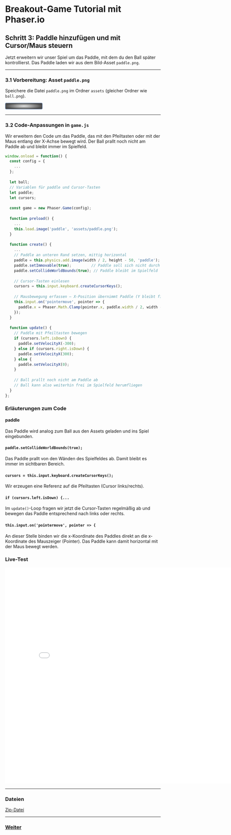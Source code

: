   <meta charset="utf-8" />
  <title>Breakout</title>
  <link rel="stylesheet" href="https://Hi2272.github.io/StyleMD.css">


# Breakout-Game Tutorial mit Phaser.io

## Schritt 3: Paddle hinzufügen und mit Cursor/Maus steuern

Jetzt erweitern wir unser Spiel um das Paddle, mit dem du den Ball später kontrollierst. Das Paddle laden wir aus dem Bild-Asset `paddle.png`.

---

### 3.1 Vorbereitung: Asset `paddle.png`

Speichere die Datei `paddle.png` im Ordner `assets` (gleicher Ordner wie `ball.png`).

![paddle.png](02Paddle/assets/paddle.png)

---

### 3.2 Code-Anpassungen in `game.js`

Wir erweitern den Code um das Paddle, das mit den Pfeiltasten oder mit der Maus entlang der X-Achse bewegt wird. Der Ball prallt noch nicht am Paddle ab und bleibt immer im Spielfeld.

```js
window.onload = function() {
  const config = {
    ...
  };

  let ball;
  // Variablen für paddle und Cursor-Tasten
  let paddle;
  let cursors;

  const game = new Phaser.Game(config);

  function preload() {
    ...
    this.load.image('paddle', 'assets/paddle.png');
  }

  function create() {
    ...
    // Paddle an unteren Rand setzen, mittig horizontal
    paddle = this.physics.add.image(width / 2, height - 50, 'paddle');
    paddle.setImmovable(true);         // Paddle soll sich nicht durch Kollision bewegen
    paddle.setCollideWorldBounds(true); // Paddle bleibt im Spielfeld

    // Cursor-Tasten einlesen
    cursors = this.input.keyboard.createCursorKeys();

    // Mausbewegung erfassen – X-Position übernimmt Paddle (Y bleibt fix)
    this.input.on('pointermove', pointer => {
      paddle.x = Phaser.Math.Clamp(pointer.x, paddle.width / 2, width - paddle.width / 2);
    });
  }

  function update() {
    // Paddle mit Pfeiltasten bewegen
    if (cursors.left.isDown) {
      paddle.setVelocityX(-300);
    } else if (cursors.right.isDown) {
      paddle.setVelocityX(300);
    } else {
      paddle.setVelocityX(0);
    }

    // Ball prallt noch nicht am Paddle ab
    // Ball kann also weiterhin frei im Spielfeld herumfliegen
  }
};
```

### Erläuterungen zum Code
#### paddle
Das Paddle wird analog zum Ball aus den Assets geladen und ins Spiel eingebunden.
#### `paddle.setCollideWorldBounds(true);`
Das Paddle prallt von den Wänden des Spielfeldes ab. Damit bleibt es immer im sichtbaren Bereich.
#### `cursors = this.input.keyboard.createCursorKeys();` 
Wir erzeugen eine Referenz auf die Pfeiltasten (Cursor links/rechts). 
#### `if (cursors.left.isDown) {...`  
Im `update()`-Loop fragen wir jetzt die Cursor-Tasten regelmäßig ab und bewegen das Paddle entsprechend nach links oder rechts.
#### `this.input.on('pointermove', pointer => {`
An dieser Stelle binden wir die x-Koordinate des Paddles direkt an die x-Koordinate des Mauszeiger (Pointer). Das Paddle kann damit horizontal mit der Maus bewegt werden.

### Live-Test

<iframe 
  src="02Paddle/index.html" 
  width="820" 
  height="700" 
  frameborder="0" 
  sandbox="allow-scripts allow-same-origin">
</iframe>

---  

### Dateien
[Zip-Datei](02Paddle.zip)  

---

### [Weiter](03Squash.html)  
